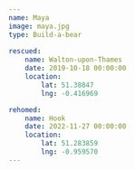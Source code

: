 ```yaml
---
name: Maya
image: maya.jpg
type: Build-a-bear
    
rescued:
    name: Walton-upon-Thames
    date: 2019-10-18 00:00:00
    location:
        lat: 51.38847
        lng: -0.416969

rehomed:
    name: Hook
    date: 2022-11-27 00:00:00
    location:
        lat: 51.283859
        lng: -0.959570
---
```

